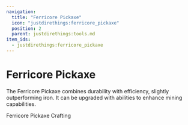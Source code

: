 ```yaml
---
navigation:
  title: "Ferricore Pickaxe"
  icon: "justdirethings:ferricore_pickaxe"
  position: 2
  parent: justdirethings:tools.md
item_ids:
  - justdirethings:ferricore_pickaxe
---
```


# Ferricore Pickaxe

The Ferricore Pickaxe combines durability with efficiency, slightly outperforming iron. It can be upgraded with abilities to enhance mining capabilities.

Ferricore Pickaxe Crafting

<Recipe id="justdirethings:ferricore_pickaxe" />

